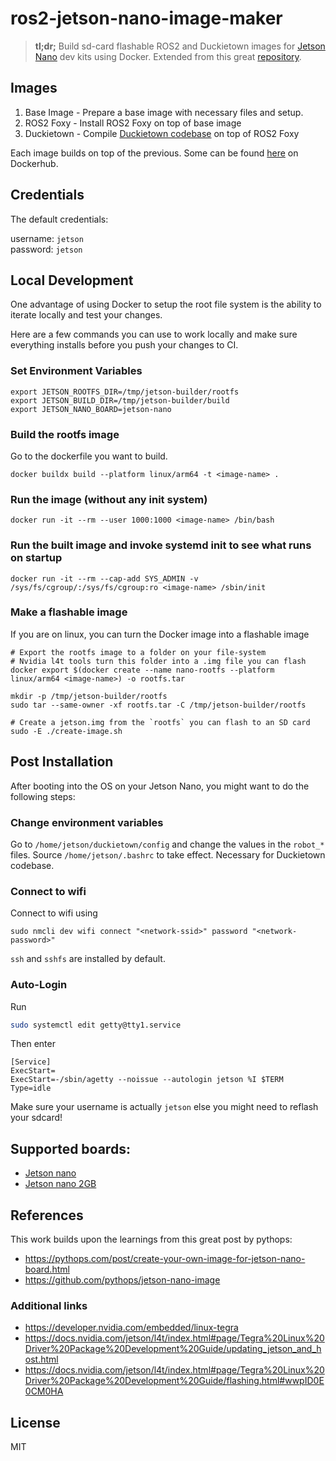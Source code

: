 # ros2-jetson-nano-image-maker

> **tl;dr;** Build sd-card flashable ROS2 and Duckietown images for [Jetson Nano](https://developer.nvidia.com/embedded/jetson-nano-developer-kit) dev kits using Docker. Extended from this great [repository](https://github.com/defunctzombie/jetson-nano-image-maker).

## Images

1. Base Image - Prepare a base image with necessary files and setup.
2. ROS2 Foxy - Install ROS2 Foxy on top of base image
3. Duckietown - Compile [Duckietown codebase](https://github.com/nicholas-gs/duckietown_ros2_cps) on top of ROS2 Foxy

Each image builds on top of the previous. Some can be found [here](https://hub.docker.com/r/nicholasgs/dt-cps) on Dockerhub.

## Credentials

The default credentials:

username: `jetson`  
password: `jetson`

## Local Development

One advantage of using Docker to setup the root file system is the ability to iterate locally and test your changes.

Here are a few commands you can use to work locally and make sure everything installs before you push your changes to CI.

### Set Environment Variables
```
export JETSON_ROOTFS_DIR=/tmp/jetson-builder/rootfs
export JETSON_BUILD_DIR=/tmp/jetson-builder/build
export JETSON_NANO_BOARD=jetson-nano
```

### Build the rootfs image

Go to the dockerfile you want to build.

```
docker buildx build --platform linux/arm64 -t <image-name> .
```

### Run the image (without any init system)

```
docker run -it --rm --user 1000:1000 <image-name> /bin/bash
```

### Run the built image and invoke systemd init to see what runs on startup

```
docker run -it --rm --cap-add SYS_ADMIN -v /sys/fs/cgroup/:/sys/fs/cgroup:ro <image-name> /sbin/init
```

### Make a flashable image

If you are on linux, you can turn the Docker image into a flashable image

```shell
# Export the rootfs image to a folder on your file-system
# Nvidia l4t tools turn this folder into a .img file you can flash
docker export $(docker create --name nano-rootfs --platform linux/arm64 <image-name>) -o rootfs.tar

mkdir -p /tmp/jetson-builder/rootfs
sudo tar --same-owner -xf rootfs.tar -C /tmp/jetson-builder/rootfs

# Create a jetson.img from the `rootfs` you can flash to an SD card
sudo -E ./create-image.sh
```

## Post Installation

After booting into the OS on your Jetson Nano, you might want to do the following steps:

### Change environment variables

Go to `/home/jetson/duckietown/config` and change the values in the `robot_*` files. Source `/home/jetson/.bashrc` to take effect. Necessary for Duckietown codebase.

### Connect to wifi

Connect to wifi using

`sudo nmcli dev wifi connect "<network-ssid>" password "<network-password>"`

`ssh` and `sshfs` are installed by default.

### Auto-Login

Run 
```bash
sudo systemctl edit getty@tty1.service
```

Then enter
```
[Service]
ExecStart=
ExecStart=-/sbin/agetty --noissue --autologin jetson %I $TERM
Type=idle
```

Make sure your username is actually `jetson` else you might need to reflash your sdcard!

## Supported boards:

- [Jetson nano](https://developer.nvidia.com/embedded/jetson-nano-developer-kit)
- [Jetson nano 2GB](https://developer.nvidia.com/embedded/jetson-nano-2gb-developer-kit)

## References

This work builds upon the learnings from this great post by pythops:

- https://pythops.com/post/create-your-own-image-for-jetson-nano-board.html
- https://github.com/pythops/jetson-nano-image

### Additional links

- https://developer.nvidia.com/embedded/linux-tegra
- https://docs.nvidia.com/jetson/l4t/index.html#page/Tegra%20Linux%20Driver%20Package%20Development%20Guide/updating_jetson_and_host.html
- https://docs.nvidia.com/jetson/l4t/index.html#page/Tegra%20Linux%20Driver%20Package%20Development%20Guide/flashing.html#wwpID0E0CM0HA

## License

MIT
